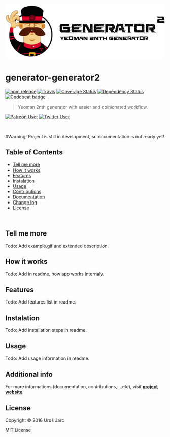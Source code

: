 <img style="float: center;" src="docs/media/header.png">

<br>

# generator-generator2

[![npm release][npm]][npm-url]
[![Travis][travis]][travis-url]
[![Coverage Status][coverage]][coverage-url]
[![Dependency Status][dep]][dep-url]
[![Codebeat badge][codestyle]][codestyle-url]

[npm]: https://img.shields.io/npm/v/generator-generator2.svg
[npm-url]: https://www.npmjs.com/package/generator-generator2
[travis]: https://img.shields.io/travis/urosjarc/generator-generator2.svg
[travis-url]: https://travis-ci.org/urosjarc/generator-generator2
[coverage]: https://img.shields.io/codacy/coverage/71b26bbc68de46ed9b6ad037d821b635.svg
[coverage-url]: https://www.codacy.com/app/urosjarc/generator-generator2
[codestyle]: https://img.shields.io/codacy/grade/71b26bbc68de46ed9b6ad037d821b635.svg
[codestyle-url]: https://www.codacy.com/app/urosjarc/generator-generator2
[dep]: https://www.versioneye.com/user/projects/57ed5868769f21004138875f/badge.svg?style=flat-square
[dep-url]: https://www.versioneye.com/user/projects/57ed5868769f21004138875f
[support]: https://img.shields.io/badge/patreon-urosjarc-green.svg?style=social
[support-url]: https://patreon.com/urosjarc/
[twitter]: https://img.shields.io/twitter/follow/urosjarc.svg?style=social&label=follow
[twitter-url]: https://twitter.com/intent/follow?screen_name=urosjarc

> Yeoman 2nth generator with easier and opinionated workflow.

[![Patreon User][support]][support-url]
[![Twitter User][twitter]][twitter-url]

<br>

#Warning!
Project is still in development, so documentation is not ready yet!

## Table of Contents

 * [Tell me more](#tell-me-more)
 * [How it works](#how-it-works)
 * [Features](#features)
 * [Instalation](#installation)
 * [Usage](#usage)
 * [Contributions](#additional-info)
 * [Documentation](#additional-info)
 * [Change log](#additional-info)
 * [License](#license)
 
<br>

## Tell me more
Todo: Add example.gif and extended description.

## How it works
Todo: Add in readme, how app works internaly.

## Features
Todo: Add features list in readme.

## Instalation
Todo: Add installation steps in readme.

## Usage
Todo: Add usage information in readme.

## Additional info
For more informations (documentation, contributions, ...etc),
visit [**project website**](https://urosjarc.github.io/generator-generator2).

## License
Copyright © 2016 Uroš Jarc

MIT License